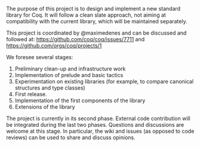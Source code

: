 The purpose of this project is to design and implement a new standard library
for Coq. It will follow a clean slate approach, not aiming at compatibility with
the current library, which will be maintained separately.

This project is coordinated by @maximedenes and can be discussed and followed
at: https://github.com/coq/coq/issues/7711 and
https://github.com/orgs/coq/projects/1

We foresee several stages:
 1. Preliminary clean-up and infrastructure work
 1. Implementation of prelude and basic tactics
 1. Experimentation on existing libraries (for example, to compare canonical
    structures and type classes)
 1. First release.
 1. Implementation of the first components of the library
 1. Extensions of the library

The project is currently in its second phase. External code contribution will be
integrated during the last two phases. Questions and discussions are welcome at
this stage. In particular, the wiki and issues (as opposed to code reviews) can
be used to share and discuss opinions.

